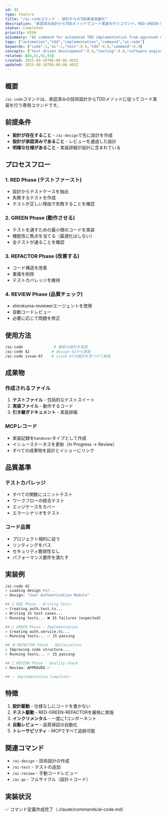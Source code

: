 ```yaml
---
id: 83
type: feature
title: "/ai-codeコマンド - 設計からのTDD実装自動化"
description: "承認済み設計からTDDメソッドでコード実装を行うコマンド。RED-GREEN-REFACTORサイクルと自動レビューを含む"
status: Completed
priority: HIGH
aiSummary: "AI command for automated TDD implementation from approved design specifications, following RED-GREEN-REFACTOR cycle with automated review"
tags: ["automation","tdd","implementation","command","ai-code"]
keywords: {"code":1,"ai":1,"test":0.9,"tdd":0.9,"command":0.9}
concepts: {"test driven development":0.9,"testing":0.8,"software engineering":0.8,"automation":0.8,"development workflow":0.7}
related: [84,91,92,93]
created: 2025-08-16T06:06:00.403Z
updated: 2025-08-16T06:06:00.403Z
---
```


## 概要

`/ai-code`コマンドは、承認済みの技術設計からTDDメソッドに従ってコード実装を行う専用コマンドです。

## 前提条件

- **設計が存在すること** - `/ai-design`で先に設計を作成
- **設計が承認済みであること** - レビューを通過した設計
- **明確な仕様があること** - 実装詳細が設計に含まれている

## プロセスフロー

### 1. RED Phase (テストファースト)
- 設計からテストケースを抽出
- 失敗するテストを作成
- テストが正しい理由で失敗することを確認

### 2. GREEN Phase (動作させる)
- テストを通すための最小限のコードを実装
- 機能性に焦点を当てる（最適化はしない）
- 全テストが通ることを確認

### 3. REFACTOR Phase (改善する)
- コード構造を改善
- 重複を削除
- テストカバレッジを維持

### 4. REVIEW Phase (品質チェック)
- shirokuma-reviewerエージェントを使用
- 自動コードレビュー
- 必要に応じて問題を修正

## 使用方法

```bash
/ai-code              # 最新の設計を実装
/ai-code 42          # design-42から実装
/ai-code issue-67    # issue-67の設計を見つけて実装
```

## 成果物

### 作成されるファイル
1. **テストファイル** - 包括的なテストスイート
2. **実装ファイル** - 動作するコード
3. **引き継ぎドキュメント** - 実装詳細

### MCPレコード
- 実装記録を`handover`タイプとして作成
- イシューステータスを更新（In Progress → Review）
- すべての成果物を設計とイシューにリンク

## 品質基準

### テストカバレッジ
- すべての関数にユニットテスト
- ワークフローの統合テスト
- エッジケースをカバー
- エラーシナリオをテスト

### コード品質
- プロジェクト規約に従う
- リンティングをパス
- セキュリティ脆弱性なし
- パフォーマンス要件を満たす

## 実装例

```bash
/ai-code 42
> Loading design #42...
> Design: "User Authentication Module"

## 📝 RED Phase - Writing Tests
> Creating auth.test.ts...
> Writing 15 test cases...
> Running tests... ❌ 15 failures (expected)

## 🔨 GREEN Phase - Implementation
> Creating auth.service.ts...
> Running tests... ✅ 15 passing

## ♻️ REFACTOR Phase - Optimization
> Improving code structure...
> Running tests... ✅ 15 passing

## 👀 REVIEW Phase - Quality Check
> Review: APPROVED ✅

## ✨ Implementation Complete!
```

## 特徴

1. **設計駆動** - 仕様なしにコードを書かない
2. **テスト駆動** - RED-GREEN-REFACTORを厳格に実施
3. **インクリメンタル** - 一度に1コンポーネント
4. **自動レビュー** - 品質保証の自動化
5. **トレーサビリティ** - MCPですべて追跡可能

## 関連コマンド

- `/ai-design` - 技術設計の作成
- `/ai-test` - テストの追加
- `/ai-review` - 手動コードレビュー
- `/ai-go` - フルサイクル（設計＋コード）

## 実装状況

✅ コマンド定義作成完了（.claude/commands/ai-code.md）